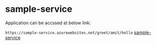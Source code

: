 # sample-service

Application can be accssed at below link:

`https://sample-service.azurewebsites.net/greet/amit/hello` [sample-service](https://sample-service.azurewebsites.net/greet/amit/hello) 
